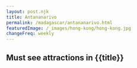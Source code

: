 ```yaml
---
layout: post.njk
title: Antananarivo
permalink: /madagascar/antananarivo.html
featuredImage: /_images/hong-kong/hong-kong.jpg
changeFreq: weekly
---
```

## Must see attractions in {{title}}